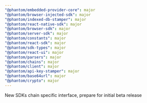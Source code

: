 ```yaml
---
"@phantom/embedded-provider-core": major
"@phantom/browser-injected-sdk": major
"@phantom/indexed-db-stamper": major
"@phantom/react-native-sdk": major
"@phantom/browser-sdk": major
"@phantom/server-sdk": major
"@phantom/constants": major
"@phantom/react-sdk": major
"@phantom/sdk-types": major
"@phantom/react-ui": major
"@phantom/parsers": major
"@phantom/chains": major
"@phantom/client": major
"@phantom/api-key-stamper": major
"@phantom/base64url": major
"@phantom/crypto": major
---
```


New SDKs chain specific interface, prepare for initial beta release
